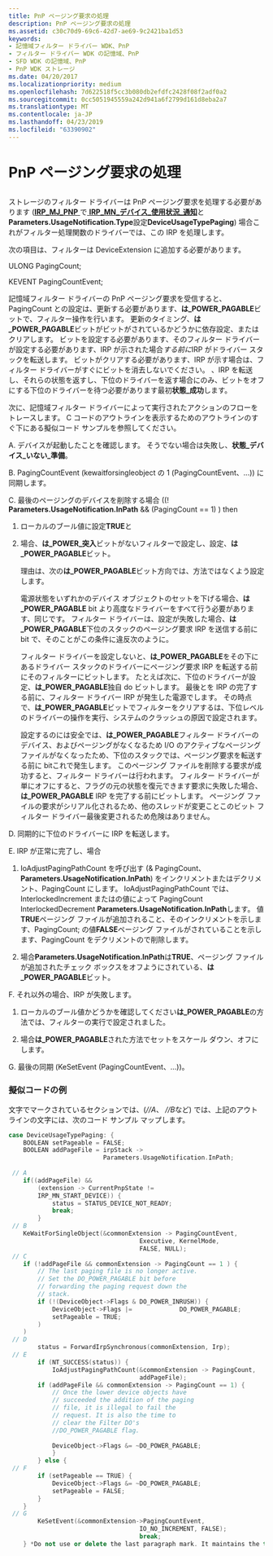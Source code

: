 ```yaml
---
title: PnP ページング要求の処理
description: PnP ページング要求の処理
ms.assetid: c30c70d9-69c6-42d7-ae69-9c2421ba1d53
keywords:
- 記憶域フィルター ドライバー WDK、PnP
- フィルター ドライバー WDK の記憶域、PnP
- SFD WDK の記憶域、PnP
- PnP WDK ストレージ
ms.date: 04/20/2017
ms.localizationpriority: medium
ms.openlocfilehash: 7d622518f5cc3b080db2efdfc2428f08f2adf0a2
ms.sourcegitcommit: 0cc5051945559a242d941a6f2799d161d8eba2a7
ms.translationtype: MT
ms.contentlocale: ja-JP
ms.lasthandoff: 04/23/2019
ms.locfileid: "63390902"
---
```

# <a name="handling-pnp-paging-requests"></a>PnP ページング要求の処理


## <span id="ddk_handling_pnp_paging_requests_kg"></span><span id="DDK_HANDLING_PNP_PAGING_REQUESTS_KG"></span>


ストレージのフィルター ドライバーは PnP ページング要求を処理する必要があります ([**IRP\_MJ\_PNP** ](https://msdn.microsoft.com/library/windows/hardware/ff550772)で[ **IRP\_MN\_デバイス\_使用状況\_通知**](https://msdn.microsoft.com/library/windows/hardware/ff550841)と**Parameters.UsageNotification.Type**設定**DeviceUsageTypePaging**) 場合これがフィルター処理関数のドライバーでは、この IRP を処理します。

次の項目は、フィルターは DeviceExtension に追加する必要があります。

ULONG PagingCount;

KEVENT PagingCountEvent;

記憶域フィルター ドライバーの PnP ページング要求を受信すると、PagingCount との設定は、更新する必要があります、**は\_POWER\_PAGABLE**ビットで、フィルター操作を行います。 更新のタイミング、**は\_POWER\_PAGABLE**ビットがビットがされているかどうかに依存設定、またはクリアします。 ビットを設定する必要があります、そのフィルター ドライバーが設定する必要があります、IRP が示された場合*する前に*IRP がドライバー スタックを転送します。 ビットがクリアする必要があります、IRP が示す場合は、フィルター ドライバーがすぐにビットを消去しないでください。 、IRP を転送し、それらの状態を返すし、下位のドライバーを返す場合にのみ、ビットをオフにする下位のドライバーを待つ必要があります最初**状態\_成功**します。

次に、記憶域フィルター ドライバーによって実行されたアクションのフローをトレースします。 C コードのアウトラインを表示するためのアウトラインのすぐ下にある擬似コード サンプルを参照してください。

A. デバイスが起動したことを確認します。 そうでない場合は失敗し、**状態\_デバイス\_いない\_準備**。

B. PagingCountEvent (kewaitforsingleobject の 1 (PagingCountEvent、...)) に同期します。

C. 最後のページングのデバイスを削除する場合 ((! **Parameters.UsageNotification.InPath** && (PagingCount == 1) ) then
1.  ローカルのブール値に設定**TRUE**と

2.  場合、**は\_POWER\_突入**ビットがないフィルターで設定し、設定、**は\_POWER\_PAGABLE**ビット。

    理由は、次の**は\_POWER\_PAGABLE**ビット方向では、方法ではなくよう設定します。

    電源状態をいずれかのデバイス オブジェクトのセットを下げる場合、**は\_POWER\_PAGABLE** bit より高度なドライバーをすべて行う必要があります、同じです。 フィルター ドライバーは、設定が失敗した場合、**は\_POWER\_PAGABLE**下位のスタックのページング要求 IRP を送信する前に bit で、そのことがこの条件に違反次のように。

    フィルター ドライバーを設定しないと、**は\_POWER\_PAGABLE**をその下にあるドライバー スタックのドライバーにページング要求 IRP を転送する前にそのフィルターにビットします。 たとえば次に、下位のドライバーが設定、**は\_POWER\_PAGABLE**独自 do ビットします。 最後とを IRP の完了する前に、フィルター ドライバー IRP が発生した電源でします。 その時点で、**は\_POWER\_PAGABLE**ビットでフィルターをクリアするは、下位レベルのドライバーの操作を実行、システムのクラッシュの原因で設定されます。

    設定するのには安全では、**は\_POWER\_PAGABLE**フィルター ドライバーのデバイス、およびページングがなくなるため I/O のアクティブなページング ファイルがなくなったため、下位のスタックでは、ページング要求を転送する前に bitこれで発生します。 このページング ファイルを削除する要求が成功すると、フィルター ドライバーは行われます。 フィルター ドライバーが単にオフにすると、フラグの元の状態を復元できます要求に失敗した場合、**は\_POWER\_PAGABLE** IRP を完了する前にビットします。 ページング ファイルの要求がシリアル化されるため、他のスレッドが変更ことこのビット フィルター ドライバー最後変更されるため危険はありません。

D. 同期的に下位のドライバーに IRP を転送します。

E. IRP が正常に完了し、場合

1.  IoAdjustPagingPathCount を呼び出す (& PagingCount、 **Parameters.UsageNotification.InPath**) をインクリメントまたはデクリメント、PagingCount にします。 IoAdjustPagingPathCount では、InterlockedIncrement またはの値によって PagingCount InterlockedDecrement **Parameters.UsageNotification.InPath**します。 値**TRUE**ページング ファイルが追加されること、そのインクリメントを示します、PagingCount; の値**FALSE**ページング ファイルがされていることを示します、PagingCount をデクリメントので削除します。

2.  場合**Parameters.UsageNotification.InPath**は**TRUE**、ページング ファイルが追加されたチェック ボックスをオフようにされている、**は\_POWER\_PAGABLE**ビット。

F. それ以外の場合、IRP が失敗します。

1.  ローカルのブール値かどうかを確認してください**は\_POWER\_PAGABLE**の方法では、フィルターの実行で設定されました。

2.  場合**は\_POWER\_PAGABLE**された方法でセットをスケール ダウン、オフにします。

G. 最後の同期 (KeSetEvent (PagingCountEvent、...))。

### <a name="span-idpseudocodeexamplespanspan-idpseudocodeexamplespanpseudocode-example"></a><span id="pseudocode_example"></span><span id="PSEUDOCODE_EXAMPLE"></span>擬似コードの例

文字でマークされているセクションでは、(*//A*、 *//B*など) では、上記のアウトラインの文字には、次のコード サンプル マップします。

```cpp
case DeviceUsageTypePaging: { 
    BOOLEAN setPageable = FALSE; 
    BOOLEAN addPageFile = irpStack -> 
                          Parameters.UsageNotification.InPath; 
 
 // A 
    if((addPageFile) && 
        (extension -> CurrentPnpState != 
        IRP_MN_START_DEVICE)) { 
            status = STATUS_DEVICE_NOT_READY; 
            break; 
        } 
 // B 
    KeWaitForSingleObject(&commonExtension -> PagingCountEvent, 
                                    Executive, KernelMode, 
                                    FALSE, NULL); 
 // C 
    if (!addPageFile && commonExtension -> PagingCount == 1 ) { 
        // The last paging file is no longer active.
        // Set the DO_POWER_PAGABLE bit before 
        // forwarding the paging request down the 
        // stack.
        if (!(DeviceObject->Flags & DO_POWER_INRUSH)) { 
            DeviceObject->Flags |=             DO_POWER_PAGABLE; 
            setPageable = TRUE; 
        ) 
    ) 
 // D 
        status = ForwardIrpSynchronous(commonExtension, Irp); 
 // E
        if (NT_SUCCESS(status)) { 
            IoAdjustPagingPathCount(&commonExtension -> PagingCount, 
                                    addPageFile); 
        if (addPageFile && commonExtension -> PagingCount == 1) { 
            // Once the lower device objects have 
            // succeeded the addition of the paging 
            // file, it is illegal to fail the 
            // request. It is also the time to 
            // clear the Filter DO's 
            //DO_POWER_PAGABLE flag.
 
            DeviceObject->Flags &= ~DO_POWER_PAGABLE; 
            } 
        } else { 
 // F 
        if (setPageable == TRUE) { 
            DeviceObject->Flags &= ~DO_POWER_PAGABLE; 
            setPageable = FALSE; 
        } 
    } 
 // G 
        KeSetEvent(&commonExtension->PagingCountEvent, 
                                    IO_NO_INCREMENT, FALSE); 
                                    break;
    } *Do not use or delete the last paragraph mark. It maintains the template setup and formats.
```

 

 




